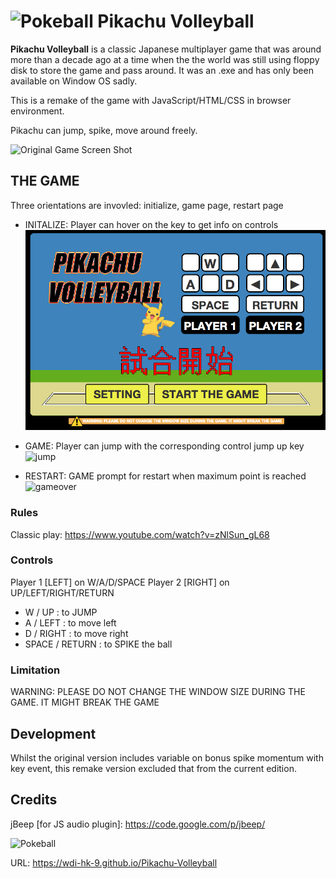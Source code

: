 # ![Pokeball](img/pokeball_sm.png) Pikachu Volleyball

**Pikachu Volleyball** is a classic Japanese multiplayer game that was around more than a decade ago at a time when the the world was still using floppy disk to store the game and pass around. It was an .exe and has only been available on Window OS sadly.

This is a remake of the game with JavaScript/HTML/CSS in browser environment.


Pikachu can jump, spike, move around freely.


![Original Game Screen Shot](img/classicSS.png)

## THE GAME
Three orientations are invovled: initialize, game page, restart page

* INITALIZE: Player can hover on the key to get info on controls
![canvas](img/[SS]gameStart.png)

* GAME: Player can jump with the corresponding control jump up key
![jump](img/[SS]jump.jpg)

* RESTART: GAME prompt for restart when maximum point is reached
![gameover](img/[SS]gameover.png)

### Rules
Classic play: https://www.youtube.com/watch?v=zNlSun_gL68

### Controls
Player 1 [LEFT] on W/A/D/SPACE
Player 2 [RIGHT] on UP/LEFT/RIGHT/RETURN

* W / UP : to JUMP
* A / LEFT : to move left
* D / RIGHT : to move right
* SPACE / RETURN : to SPIKE the ball

### Limitation
WARNING: PLEASE DO NOT CHANGE THE WINDOW SIZE DURING THE GAME. IT MIGHT BREAK THE GAME


## Development
Whilst the original version includes variable on bonus spike momentum with key event, this remake version excluded that from the current edition.

## Credits
jBeep [for JS audio plugin]: https://code.google.com/p/jbeep/

![Pokeball](img/pokeball_sm.png)


URL: https://wdi-hk-9.github.io/Pikachu-Volleyball

